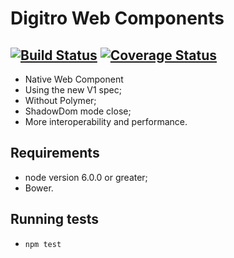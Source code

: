 # Digitro Web Components 
[![Build Status](https://travis-ci.org/Digitro/web-components.svg?branch=develop)](https://travis-ci.org/Digitro/web-components) [![Coverage Status](https://coveralls.io/repos/github/Digitro/web-components/badge.svg?branch=develop)](https://coveralls.io/github/Digitro/web-components?branch=develop)
----
* Native Web Component
* Using the new V1 spec;
* Without Polymer;
* ShadowDom mode close;
* More interoperability and performance.

## Requirements
* node version 6.0.0 or greater;
* Bower.

## Running tests
* `npm test`
